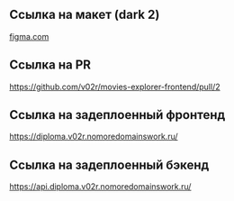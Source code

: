 ## Ссылка на макет (dark 2)

[figma.com](https://www.figma.com/file/6FMWkB94wE7KTkcCgUXtnC/%D0%94%D0%B8%D0%BF%D0%BB%D0%BE%D0%BC%D0%BD%D1%8B%D0%B9-%D0%BF%D1%80%D0%BE%D0%B5%D0%BA%D1%82?type=design&node-id=1%3A7266&mode=design&t=jW8LL7new0vL0SXi-1)

## Ссылка на PR

https://github.com/v02r/movies-explorer-frontend/pull/2

## Ссылка на задеплоенный фронтенд

https://diploma.v02r.nomoredomainswork.ru/

## Ссылка на задеплоенный бэкенд

https://api.diploma.v02r.nomoredomainswork.ru/
